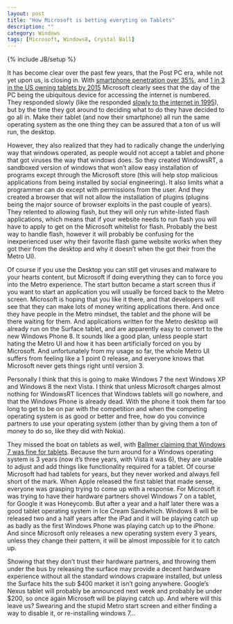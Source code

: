 ```yaml
---
layout: post
title: "How Microsoft is betting everyting on Tablets"
description: ""
category: Windows
tags: [Microsoft, Windows8, Crystal Ball]
---
```

{% include JB/setup %}

It has become clear over the past few years, that the Post PC era, while not yet upon us, is closing in.  With [smartphone penetration over 35%](http://www.wired.com/beyond_the_beyond/2011/12/42-major-countries-ranked-by-smartphone-penetration-rates/),
and [1 in 3 in the US owning tablets by 2015](http://techcrunch.com/2011/01/04/forrester-forecasts-one-third-of-u-s-online-consumers-will-own-a-tablet-by-2015/)
Microsoft clearly sees that the day of the PC being the ubiquitous device for accessing the internet
is numbered.  They responded slowly (like the responded [slowly to the internet in 1995](http://www.wired.com/thisdayintech/2010/05/0526bill-gates-internet-memo/)), but by the time they got around to deciding what to do
they have decided to go all in.  Make their tablet (and now their smartphone) all run the same operating system as the one thing they can be
assured that a ton of us will run, the desktop.

However, they also realized that they had to radically change the underlying way that windows operated, as people would not accept a tablet
and phone that got viruses the way that windows does.  So they created WindowsRT, a sandboxed version of windows that won’t allow easy installation
of programs except through the Microsoft store (this will help stop malicious applications from being installed by social engineering).  It also
limits what a programmer can do except with permissions from the user.  And they created a browser that will not allow the installation of
plugins (plugins being the major source of browser exploits in the past couple of years).  They relented to allowing flash, but they will only
run white-listed flash applications, which means that if your website needs to run flash you will have to apply to get on the Microsoft whitelist for flash.
Probably the best way to handle flash, however it will probably be confusing for the inexperienced user why their favorite flash game
website works when they got their from the desktop and why it doesn’t when the got their from the Metro UI).

Of course if you use the Desktop you can still get viruses and malware to your hearts content, but Microsoft if doing everything
they can to force you into the Metro experience.  The start button became a start screen thus if you want to start an application you will
usually be forced back to the Metro screen.  Microsoft is hoping that you like it there, and that developers will see that they can make lots of
money writing applications there.  And once they have people in the Metro mindset, the tablet and the phone will be there waiting for them.  And
applications written for the Metro desktop will already run on the Surface tablet, and are apparently easy to convert to the new Windows Phone 8.
It sounds like a good plan, unless people start hating the Metro UI and how it has been artificially forced on you by Microsoft.  And unfortunately from my
usage so far, the whole Metro UI suffers from feeling like a 1 point 0 release, and everyone knows that Microsoft never gets things right until version 3.

Personally I think that this is going to make Windows 7 the next Windows XP and Windows 8 the next Vista.   I think that unless Microsoft charges
almost nothing for WindowsRT licences that Windows tablets will go nowhere, and that the Windows Phone is already dead.  With the phone it took them
far too long to get to be on par with the competition and when the competing operating system is as good or better and free, how do you convince
partners to use your operating system (other than by giving them a ton of money to do so, like they did with Nokia).

They missed the boat on tablets as well, with [Ballmer claiming that Windows 7 was fine for tablets](http://www.youtube.com/watch?v=eETKiAvGmc8).  Because the turn around
for a Windows operating system is 3 years (now it’s three years, with Vista it was 6), they are unable to adjust and add things like functionality
required for a tablet.  Of course Microsoft had had tablets for years, but they never worked and always fell short of the mark.  When Apple released the
first tablet that made sense, everyone was grasping trying to come up with a response.  For Microsoft it was trying to have their hardware partners shovel
Windows 7 on a tablet, for Google it was Honeycomb.   But after a year and a half later there was a good tablet operating system in Ice Cream Sandwhich.
Windows 8 will be released two and a half years after the iPad and it will be playing catch up as badly as the first Windows Phone was playing catch up to the iPhone.
And since Microsoft only releases a new operating system every 3 years, unless they change their pattern, it will be almost impossible for it to catch up.

Showing that they don’t trust their hardware partners, and throwing them under the bus by releasing the surface may provide a decent hardware experience
without all the standard windows crapware installed, but unless the Surface hits the sub $400 market it isn’t going anywhere.  Google’s Nexus tablet will
probably be announced next week and probably be under $200, so once again Microsoft will be playing catch up.  And where will this leave us?  Swearing
and the stupid Metro start screen and either finding a way to disable it, or re-installing windows 7…